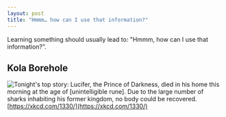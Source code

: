```yaml
---
layout: post
title: "Hmmm… how can I use that information?"
---
```

Learning something should usually lead to: "Hmmm, how can I use that information?".

## Kola Borehole
![Tonight's top story: Lucifer, the Prince of Darkness, died in his home this morning at the age of [unintelligible rune]. Due to the large number of sharks inhabiting his former kingdom, no body could be recovered.](https://imgs.xkcd.com/comics/kola_borehole.png "Tonight's top story: Lucifer, the Prince of Darkness, died in his home this morning at the age of [unintelligible rune]. Due to the large number of sharks inhabiting his former kingdom, no body could be recovered.")
[https://xkcd.com/1330/](https://xkcd.com/1330/)
